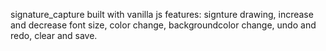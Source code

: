 signature_capture
built with vanilla js
features: signture drawing, increase and decrease font size, color change, backgroundcolor change, undo and redo, clear and save.